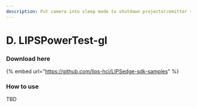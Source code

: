 ```yaml
---
description: Put camera into sleep mode to shutdown projector/emitter temporarily.
---
```


# D. LIPSPowerTest-gl

### Download here

{% embed url="https://github.com/lips-hci/LIPSedge-sdk-samples" %}

### How to use

TBD
